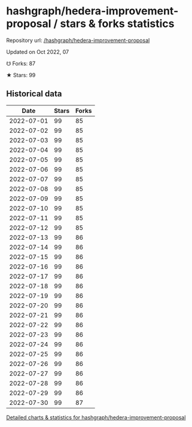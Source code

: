 # hashgraph/hedera-improvement-proposal / stars & forks statistics

Repository url: [/hashgraph/hedera-improvement-proposal](https://github.com/hashgraph/hedera-improvement-proposal)

Updated on Oct 2022, 07

☋ Forks: 87

★ Stars: 99

## Historical data
| Date | Stars | Forks |
|------|-------|-------|
| 2022-07-01 | 99 | 85 | 
| 2022-07-02 | 99 | 85 | 
| 2022-07-03 | 99 | 85 | 
| 2022-07-04 | 99 | 85 | 
| 2022-07-05 | 99 | 85 | 
| 2022-07-06 | 99 | 85 | 
| 2022-07-07 | 99 | 85 | 
| 2022-07-08 | 99 | 85 | 
| 2022-07-09 | 99 | 85 | 
| 2022-07-10 | 99 | 85 | 
| 2022-07-11 | 99 | 85 | 
| 2022-07-12 | 99 | 85 | 
| 2022-07-13 | 99 | 86 | 
| 2022-07-14 | 99 | 86 | 
| 2022-07-15 | 99 | 86 | 
| 2022-07-16 | 99 | 86 | 
| 2022-07-17 | 99 | 86 | 
| 2022-07-18 | 99 | 86 | 
| 2022-07-19 | 99 | 86 | 
| 2022-07-20 | 99 | 86 | 
| 2022-07-21 | 99 | 86 | 
| 2022-07-22 | 99 | 86 | 
| 2022-07-23 | 99 | 86 | 
| 2022-07-24 | 99 | 86 | 
| 2022-07-25 | 99 | 86 | 
| 2022-07-26 | 99 | 86 | 
| 2022-07-27 | 99 | 86 | 
| 2022-07-28 | 99 | 86 | 
| 2022-07-29 | 99 | 86 | 
| 2022-07-30 | 99 | 87 | 


[Detailed charts & statistics for hashgraph/hedera-improvement-proposal](https://reviewgithub.com/rep/hashgraph/hedera-improvement-proposal)
